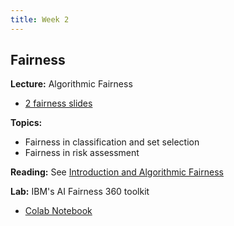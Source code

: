 ```yaml
---
title: Week 2
---
```


## Fairness

**Lecture:** Algorithmic Fairness

*   [2 fairness slides](../../../assets/2_Fairness.pdf)

**Topics:**

* Fairness in classification and set selection
* Fairness in risk assessment

**Reading:** See [Introduction and Algorithmic Fairness](../../../assets/fairness_reader.pdf)

**Lab:** IBM's AI Fairness 360 toolkit

* [Colab Notebook](https://colab.research.google.com/drive/1AltLU91gDiVmuWYu6GtfhitqJx5McQUI?usp=sharing)
